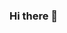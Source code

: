 ### Hi there 👋

<!--
**KandikondaShivani/KandikondaShivani** is a ✨ _special_ ✨ repository because its `README.md` (this file) appears on your GitHub profile.

Here are some ideas to get you started:

- 🔭 I'm Kandikonda Shivani, a passionate tech enthusiast from Hyderabad, India, and I've had an incredible experience learning computer science and engineering. During my early years, I observed how technology was transforming several industries, such as healthcare and banking, which sparked my passion with its revolutionary ability.

- 🌱 My academic experience has been marked by a constant display of my passion for studying and aptitude for excellent achievement. I set the bar high for myself in my undergraduate studies by completing my secondary education with a flawless 9.8 CGPA and earning 97.4% on my senior secondary certificate. I enhanced my knowledge and practical skills in this dynamic profession by completing my Bachelor's in Computer Science Engineering with an impressive 9.06 CGPA.

- 👯 I've worked as a full-stack Java developer at Wipro for 18 months, contributing to important projects and honing my abilities in a variety of web development facets. eager to take on new challenges and continue advancing professionally in the ever-changing tech industry. During my 18 months as a full-stack Java developer at Wipro, I became an expert in MySQL, Angular, Spring, Spring Boot, and microservices. competent at using these technologies to build scalable, reliable solutions.

- ⚡ In order to expand my knowledge and expertise in the sector, I am currently pursuing a master's degree in computer science in the United States. Excitement to venture into uncharted territory and use my strong academic background to benefit the tech community. By exploring technology more thoroughly and in-depth, I hope to broaden my knowledge and expand my skill set.

-->
